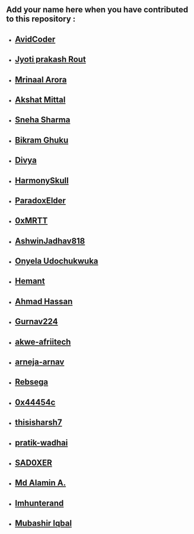 ## Add your name here when you have contributed to this repository :

- ## [AvidCoder](https://github.com/AvidCoder101/)
- ## [Jyoti prakash Rout](https://github.com/Jyoti-prakash-rout)
- ## [Mrinaal Arora](https://github.com/aroramrinaal)
- ## [Akshat Mittal](https://github.com/akshatmittal61)
- ## [Sneha Sharma](https://github.com/snehasharma1111)
- ## [Bikram Ghuku](https://github.com/Bikram-ghuku)
- ## [Divya](https://github.com/d-coder111)
- ## [HarmonySkull](https://github.com/HarmonySkull)
- ## [ParadoxElder](https://github.com/ParadoxElder)
- ## [0xMRTT](https://github.com/0xMRTT/)
- ## [AshwinJadhav818](https://github.com/AshwinJadhav818)
- ## [Onyela Udochukwuka](https://github.com/Onyelaudochukwuka)
- ## [Hemant](https://github.com/hemantwasthere/)
- ## [Ahmad Hassan](https://github.com/ahmadhassan7)
- ## [Gurnav224](https://github.com/Gurnav224)
- ## [akwe-afriitech](https://github.com/akwe-afriitech)
- ## [arneja-arnav](https://github.com/arneja-arnav)
- ## [Rebsega](https://github.com/Rebsega)
- ## [0x44454c](https://github.com/0x44454c)
- ## [thisisharsh7](https://github.com/thisisharsh7)
- ## [pratik-wadhai](https://github.com/pratik-wadhai)
- ## [SAD0XER](https://github.com/SAD0XER)
- ## [Md Alamin A.](https://github.com/Alamin0x01)
- ## [Imhunterand](https://github.com/imhunterand)
- ## [Mubashir Iqbal](https://github.com/Mubshr07)
